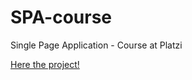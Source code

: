 # SPA-course
Single Page Application - Course at Platzi

[Here the project!](https://javandresmoreno.github.io/SPA-course/)
